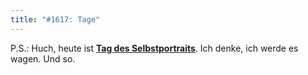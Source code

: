 ```yaml
---
title: "#1617: Tage"
---
```


P.S.: 
Huch, heute ist <a href="http://www.fonflatter.de/kalender"><strong>Tag des Selbstportraits</strong></a>. Ich denke, ich werde es wagen.
Und so.
